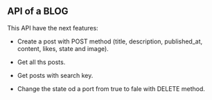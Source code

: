 ## API of a BLOG

This API have the next features:

- Create a post with POST method (title, description, published_at, content, likes, state and image).

- Get all ths posts.

- Get posts with search key.

- Change the state od a port from true to fale with DELETE method.